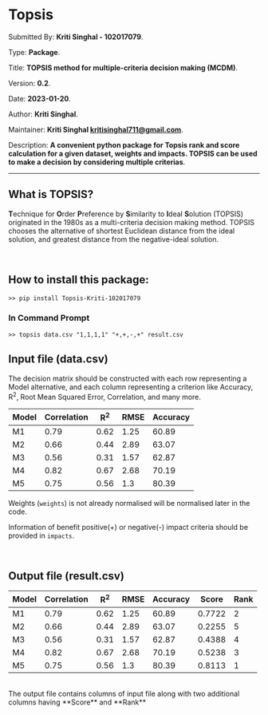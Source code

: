 # Topsis

Submitted By: **Kriti Singhal - 102017079**.

Type: **Package**.

Title: **TOPSIS method for multiple-criteria decision making (MCDM)**.

Version: **0.2**.

Date: **2023-01-20**.

Author: **Kriti Singhal**.

Maintainer: **Kriti Singhal <kritisinghal711@gmail.com>**.

Description: **A convenient python package for Topsis rank and score calculation for a given dataset, weights and impacts. TOPSIS can be used to make a decision by considering multiple criterias**.

---

## What is TOPSIS?

**T**echnique for **O**rder **P**reference by **S**imilarity to **I**deal **S**olution
(TOPSIS) originated in the 1980s as a multi-criteria decision making method.
TOPSIS chooses the alternative of shortest Euclidean distance from the ideal solution,
and greatest distance from the negative-ideal solution.

<br>

## How to install this package:

```
>> pip install Topsis-Kriti-102017079
```

### In Command Prompt

```
>> topsis data.csv "1,1,1,1" "+,+,-,+" result.csv
```

## Input file (data.csv)

The decision matrix should be constructed with each row representing a Model alternative, and each column representing a criterion like Accuracy, R<sup>2</sup>, Root Mean Squared Error, Correlation, and many more.

| Model | Correlation | R<sup>2</sup> | RMSE | Accuracy |
| ----- | ----------- | ------------- | ---- | -------- |
| M1    | 0.79        | 0.62          | 1.25 | 60.89    |
| M2    | 0.66        | 0.44          | 2.89 | 63.07    |
| M3    | 0.56        | 0.31          | 1.57 | 62.87    |
| M4    | 0.82        | 0.67          | 2.68 | 70.19    |
| M5    | 0.75        | 0.56          | 1.3  | 80.39    |

Weights (`weights`) is not already normalised will be normalised later in the code.

Information of benefit positive(+) or negative(-) impact criteria should be provided in `impacts`.

<br>

## Output file (result.csv)

| Model | Correlation | R<sup>2</sup> | RMSE | Accuracy | Score  | Rank |
| ----- | ----------- | ------------- | ---- | -------- | ------ | ---- |
| M1    | 0.79        | 0.62          | 1.25 | 60.89    | 0.7722 | 2    |
| M2    | 0.66        | 0.44          | 2.89 | 63.07    | 0.2255 | 5    |
| M3    | 0.56        | 0.31          | 1.57 | 62.87    | 0.4388 | 4    |
| M4    | 0.82        | 0.67          | 2.68 | 70.19    | 0.5238 | 3    |
| M5    | 0.75        | 0.56          | 1.3  | 80.39    | 0.8113 | 1    |

<br>
The output file contains columns of input file along with two additional columns having **Score** and **Rank**
